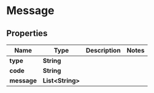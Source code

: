 
# Message

## Properties
Name | Type | Description | Notes
------------ | ------------- | ------------- | -------------
**type** | **String** |  | 
**code** | **String** |  | 
**message** | **List&lt;String&gt;** |  | 



